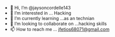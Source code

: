 - 👋 Hi, I’m @jaysoncordelle143
- 👀 I’m interested in ... Hacking
- 🌱 I’m currently learning ...as an technian
- 💞️ I’m looking to collaborate on ...hacking skills
- 📫 How to reach me ... jfetios68071@gmail.com

<!---
jaysoncordelle143/jaysoncordelle143 is a ✨ special ✨ repository because its `README.md` (this file) appears on your GitHub profile.
You can click the Preview link to take a look at your changes.
--->
